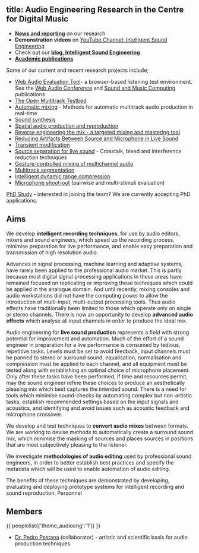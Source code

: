 title: Audio Engineering Research in the Centre for Digital Music
-------------------

* [**News and reporting**](http://c4dm.eecs.qmul.ac.uk/audioengineering/news/index.html) on our research
* **Demonstration videos** on [YouTube Channel: Intelligent Sound Engineering](http://www.youtube.com/user/IntelligentSoundEng)
* Check out our [**blog, Intelligent Sound Engineering**](https://intelligentsoundengineering.wordpress.com/)
* [**Academic publications**](http://www.eecs.qmul.ac.uk/~josh/publications.htm)

Some of our current and recent research projects include;

* [Web Audio Evaluation Tool](https://github.com/BrechtDeMan/WebAudioEvaluationTool)- a browser-based listening test environment. See the [Web Audio Conference](http://www.eecs.qmul.ac.uk/~josh/documents/2016/Jillings%20-%20WAET%20-%202016.pdf) and [Sound and Music Computing](http://www.eecs.qmul.ac.uk/~josh/documents/2015/Jillings%20-%20SMC10%202015.pdf) publications  
* [The Open Multitrack Testbed](http://multitrack.eecs.qmul.ac.uk/)
* [Automatic mixing](http://c4dm.eecs.qmul.ac.uk/audioengineering/automaticmixing/index.html) - Methods for automatic multitrack audio production in real-time
* [Sound synthesis](soundsynthesis.html)
* [Spatial audio production and reproduction](http://c4dm.eecs.qmul.ac.uk/audioengineering/spatialaudio/index.html)
* [Reverse engineering the mix - a targeted mixing and mastering tool](http://c4dm.eecs.qmul.ac.uk/audioengineering/reverseengineering/index.html)
* [Reducing Artifacts Between Source and Microphone in Live Sound](http://c4dm.eecs.qmul.ac.uk/audioengineering/microphoneartifacts/index.html)
* [Transient modification](http://c4dm.eecs.qmul.ac.uk/audioengineering/transientmodification/index.html)
* [Source separation for live sound](http://c4dm.eecs.qmul.ac.uk/audioengineering/sourceseparation/index.html) - Crosstalk, bleed and interference reduction techniques
* [Gesture-controlled mixing of multichannel audio](http://c4dm.eecs.qmul.ac.uk/audioengineering/gesturecontrol/index.html)
* [Multitrack segmentation](http://www.eecs.qmul.ac.uk/~stevenh/multi_seg.html)
* [Intelligent dynamic range compression](http://c4dm.eecs.qmul.ac.uk/audioengineering/compressors/index.html)
* [Microphone shoot-out](http://brechtdeman.com/research.html) (pairwise and multi-stimuli evaluation)
 
[PhD Study](study.html) - interested in joining the team? We are currently accepting PhD applications.

Aims
----

We develop **intelligent recording techniques**, for use by audio editors, mixers and sound engineers, which speed up the recording process, minimise preparation for live performance, and enable easy preparation and transmission of high resolution audio.

Advances in signal processing, machine learning and adaptive systems, have rarely been applied to the professional audio market. This is partly because most digital signal processing applications in these areas have remained focused on replicating or improving those techniques which could be applied in the analogue domain. And until recently, mixing consoles and audio workstations did not have the computing power to allow the introduction of multi-input, multi-output processing tools. Thus audio effects have traditionally been limited to those which operate only on single or stereo channels. There is now an opportunity to develop **advanced audio effects** which analyse all input channels in order to produce the ideal mix.

Audio engineering for **live sound production** represents a field with strong potential for improvement and automation. Much of the effort of a sound engineer in preparation for a live performance is consumed by tedious, repetitive tasks. Levels must be set to avoid feedback, input channels must be panned to stereo or surround sound, equalisation, normalisation and compression must be applied to each channel, and all equipment must be tested along with establishing an optimal choice of microphone placement. Only after these tasks have been performed, if time and resources permit, may the sound engineer refine these choices to produce an aesthetically pleasing mix which best captures the intended sound. There is a need for tools which minimise sound-checks by automating complex but non-artistic tasks, establish recommended settings based on the input signals and acoustics, and identifying and avoid issues such as acoustic feedback and microphone crossover.

We develop and test techniques to **convert audio mixes** between formats. We are working to devise methods to automatically create a surround sound mix, which minimise the masking of sources and places sources in positions that are most subjectively pleasing to the listener.

We investigate **methodologies of audio editing** used by professional sound engineers, in order to better establish best practices and specify the metadata which will be used to enable automation of audio editing.

The benefits of these techniques are demonstrated by developing, evaluating and deploying prototype systems for intelligent recording and sound reproduction.
Personnel

Members
--------------------------
{{ peoplelist({'theme_audioeng':'1'}) }}


* [Dr. Pedro Pestana](http://www.stereosonic.org/phd/) (collaborator) - artistic and scientific basis for audio production techniques

